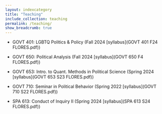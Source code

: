 ```yaml
---
layout: indexcategory
title: "Teaching"
include_collection: teaching
permalink: /teaching/
show_breadcrumb: true
---
```


- GOVT 401: LGBTQ Politics & Policy (Fall 2024 [syllabus](GOVT 401 F24 FLORES.pdf))

- GOVT 650: Political Analysis (Fall 2024 [syllabus](GOVT 650 F4 FLORES.pdf))

- GOVT 653: Intro. to Quant. Methods in Political Science (Spring 2024 [syllabus](GOVT 653 S23 FLORES.pdf))

- GOVT 710: Seminar in Political Behavior (Spring 2022 [syllabus](GOVT 710 S22 FLORES.pdf))

- SPA 613: Conduct of Inquiry II (Spring 2024 [syllabus](SPA 613 S24 FLORES.pdf))
